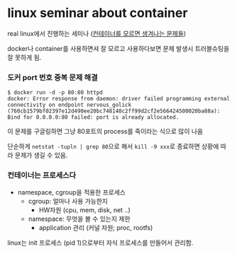 # linux seminar about container

real linux에서 진행하는 세미나 ([컨테이너를 모르면 생겨나는 문제들](https://www.youtube.com/watch?v=Ir5c32q0kik))

docker나 container를 사용하면셔 잘 모르고 사용하다보면 문제 발생시 트러블슈팅을 잘 못하게 됨.

### 도커 port 번호 중복 문제 해결

```
$ docker run -d -p 80:80 httpd
docker: Error response from daemon: driver failed programming external connectivity on endpoint nervous_golick (760cb1579bf02397e12d490ee20bc748140c2ff99d2cf2e566424500020ba88a): Bind for 0.0.0.0:80 failed: port is already allocated.
```

이 문제를 구글링하면 그냥 80포트의 process를 죽이라는 식으로 많이 나옴

단순하게 `netstat -tupln | grep 80`으로 해서 `kill -9 xxx`로 종료하면 상황에 따라 문제가 생길 수 있음.

### 컨테이너는 프로세스다

- namespace, cgroup을 적용한 프로세스
  - cgroup: 얼마나 사용 가능한지
    - HW자원 (cpu, mem, disk, net ..)
  - namespace: 무엇을 볼 수 있는지 제한
    - application 관리 (커널 자원; proc, rootfs)

linux는 init 프로세스 (pid 1)으로부터 자식 프로세스를 만들어서 관리함.

